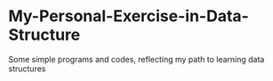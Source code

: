 # My-Personal-Exercise-in-Data-Structure
Some simple programs and codes, reflecting my path to learning data structures
